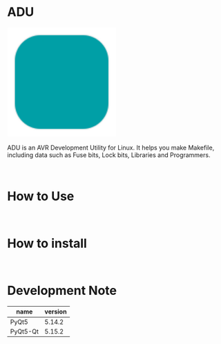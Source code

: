 # ADU

<img src="/resource/img/ADU.svg" width="50%" height="50%">

ADU is an AVR Development Utility for Linux. It helps you make Makefile, including data such as Fuse bits, Lock bits, Libraries and Programmers.

<br>

# How to Use
<br>

# How to install
<br>

# Development Note

| name     | version |
|----------|---------|
| PyQt5    | 5.14.2  |
| PyQt5-Qt | 5.15.2  |

